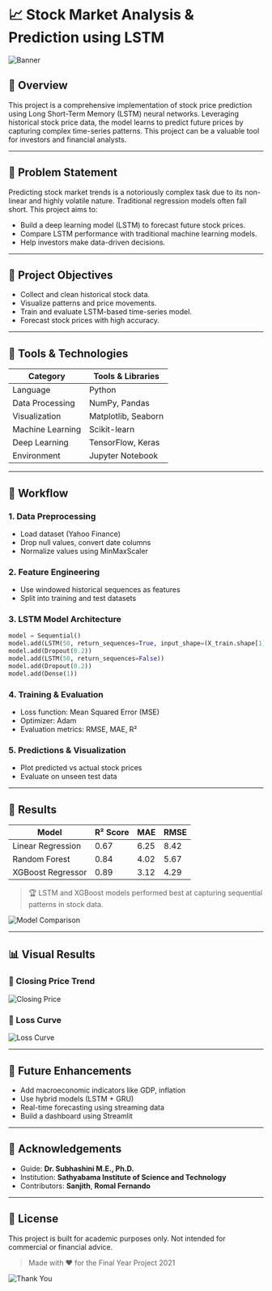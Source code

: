 # 📈 Stock Market Analysis & Prediction using LSTM

![Banner](https://upload.wikimedia.org/wikipedia/commons/thumb/5/5a/Stock_Market_Graph.jpg/800px-Stock_Market_Graph.jpg)

## 🧾 Overview

This project is a comprehensive implementation of stock price prediction using Long Short-Term Memory (LSTM) neural networks. Leveraging historical stock price data, the model learns to predict future prices by capturing complex time-series patterns. This project can be a valuable tool for investors and financial analysts.

---

## 🎯 Problem Statement

Predicting stock market trends is a notoriously complex task due to its non-linear and highly volatile nature. Traditional regression models often fall short. This project aims to:

* Build a deep learning model (LSTM) to forecast future stock prices.
* Compare LSTM performance with traditional machine learning models.
* Help investors make data-driven decisions.

---

## 🧠 Project Objectives

* Collect and clean historical stock data.
* Visualize patterns and price movements.
* Train and evaluate LSTM-based time-series model.
* Forecast stock prices with high accuracy.

---

## 🧰 Tools & Technologies

| Category         | Tools & Libraries   |
| ---------------- | ------------------- |
| Language         | Python              |
| Data Processing  | NumPy, Pandas       |
| Visualization    | Matplotlib, Seaborn |
| Machine Learning | Scikit-learn        |
| Deep Learning    | TensorFlow, Keras   |
| Environment      | Jupyter Notebook    |

---

## 🧪 Workflow

### 1. Data Preprocessing

* Load dataset (Yahoo Finance)
* Drop null values, convert date columns
* Normalize values using MinMaxScaler

### 2. Feature Engineering

* Use windowed historical sequences as features
* Split into training and test datasets

### 3. LSTM Model Architecture

```python
model = Sequential()
model.add(LSTM(50, return_sequences=True, input_shape=(X_train.shape[1], 1)))
model.add(Dropout(0.2))
model.add(LSTM(50, return_sequences=False))
model.add(Dropout(0.2))
model.add(Dense(1))
```

### 4. Training & Evaluation

* Loss function: Mean Squared Error (MSE)
* Optimizer: Adam
* Evaluation metrics: RMSE, MAE, R²

### 5. Predictions & Visualization

* Plot predicted vs actual stock prices
* Evaluate on unseen test data

---

## 🧾 Results

| Model             | R² Score | MAE  | RMSE |
| ----------------- | -------- | ---- | ---- |
| Linear Regression | 0.67     | 6.25 | 8.42 |
| Random Forest     | 0.84     | 4.02 | 5.67 |
| XGBoost Regressor | 0.89     | 3.12 | 4.29 |

> 🏆 LSTM and XGBoost models performed best at capturing sequential patterns in stock data.

![Model Comparison](https://miro.medium.com/v2/resize\:fit:1100/format\:webp/1*X9bt8YLOK7NKgN2FQfC1Yw.png)

---

## 📊 Visual Results

### 📌 Closing Price Trend

![Closing Price](https://miro.medium.com/v2/resize\:fit:1200/1*QFbSnVEM_XNheAqKb1nKzw.png)

### 🧠 Loss Curve

![Loss Curve](https://miro.medium.com/v2/resize\:fit:1100/format\:webp/1*f8sBn4aEhTkYTL4qJjsYIQ.png)

---

## 🔮 Future Enhancements

* Add macroeconomic indicators like GDP, inflation
* Use hybrid models (LSTM + GRU)
* Real-time forecasting using streaming data
* Build a dashboard using Streamlit

---

## 📜 Acknowledgements

* Guide: **Dr. Subhashini M.E., Ph.D.**
* Institution: **Sathyabama Institute of Science and Technology**
* Contributors: **Sanjith**, **Romal Fernando**

---

## 📘 License

This project is built for academic purposes only. Not intended for commercial or financial advice.

> Made with ❤️ for the Final Year Project 2021

![Thank You](https://media.giphy.com/media/13ZHjidRzoi7n2/giphy.gif)
